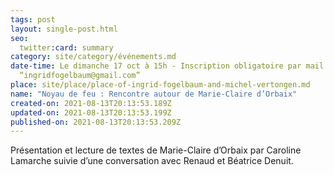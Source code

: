 ```yaml
---
tags: post
layout: single-post.html
seo:
  twitter:card: summary
category: site/category/événements.md
date-time: Le dimanche 17 oct à 15h - Inscription obligatoire par mail à
  “ingridfogelbaum@gmail.com”
place: site/place/place-of-ingrid-fogelbaum-and-michel-vertongen.md
name: "Noyau de feu : Rencontre autour de Marie-Claire d’Orbaix"
created-on: 2021-08-13T20:13:53.189Z
updated-on: 2021-08-13T20:13:53.199Z
published-on: 2021-08-13T20:13:53.209Z
---
```

<!--StartFragment-->

Présentation et lecture de textes de Marie-Claire d’Orbaix par Caroline Lamarche suivie d’une conversation avec Renaud et Béatrice Denuit. 



<!--EndFragment-->